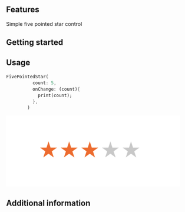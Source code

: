 <!--
This README describes the package. If you publish this package to pub.dev,
this README's contents appear on the landing page for your package.

For information about how to write a good package README, see the guide for
[writing package pages](https://dart.dev/guides/libraries/writing-package-pages).

For general information about developing packages, see the Dart guide for
[creating packages](https://dart.dev/guides/libraries/create-library-packages)
and the Flutter guide for
[developing packages and plugins](https://flutter.dev/developing-packages).
-->

## Features

Simple five pointed star control

## Getting started


## Usage

```dart
FivePointedStar(
          count: 5,
          onChange: (count){
            print(count);
          },
        )
```
![example](https://github.com/Not996NotOT/five_pointed_star/blob/main/example/example.jpg)

## Additional information

